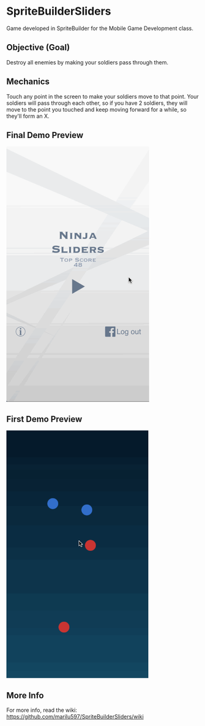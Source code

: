 # SpriteBuilderSliders
Game developed in SpriteBuilder for the Mobile Game Development class.

Objective (Goal)
----------------
Destroy all enemies by making your soldiers pass through them.

Mechanics
---------
Touch any point in the screen to make your soldiers move to that point. Your soldiers will pass through each other, so if you have 2 soldiers, they will move to the point you touched and keep moving forward for a while, so they'll form an X.

Final Demo Preview
------------------
![image](finalDemo.gif)

First Demo Preview
------------------

![image](slidersFirstDemo.gif)

More Info
---------

For more info, read the wiki:
https://github.com/marilu597/SpriteBuilderSliders/wiki
